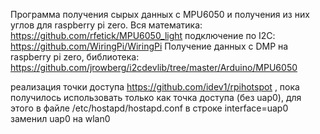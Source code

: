 Программа получения сырых данных с MPU6050 и получения из них углов для raspberry pi zero. Вся математика: https://github.com/rfetick/MPU6050_light подключение по I2C: https://github.com/WiringPi/WiringPi
Получение данных c DMP на raspberry pi zero, библиотека: https://github.com/jrowberg/i2cdevlib/tree/master/Arduino/MPU6050

реализация точки доступа https://github.com/idev1/rpihotspot , пока получилось использовать только как точка доступа (без uap0),
для этого в файле /etc/hostapd/hostapd.conf в строке interface=uap0 заменил uap0 на wlan0
